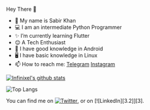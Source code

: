 
Hey There 🌸
- 🌝 My name is Sabir Khan 
- 💻 I am an intermediate Python Programmer
- ✨ I’m currently learning Flutter
- 😌 A Tech Enthusiast
- 📱 I have good knowledge in Android
- 🖥️ I have basic knowledge in Linux 
- 📫 How to reach me:
   [Telegram](https://t.me/INFINIXEL)
   [Instagram](https://www.instagram.com/the_sigma_programmer)

[![Infinixel's github stats](https://github-readme-stats.vercel.app/api?username=INFI-NIXEL&count_private=true&show_icons=true&theme=blue-green&hide_rank=false)](https://github.com/INFI-NIXEL/github-readme-stats)

![Top Langs](https://github-readme-stats.vercel.app/api/top-langs/?username=INFI-NIXEL&theme=blue-green)



You can find me on [![Twitter][1.2]][1], or on [![LinkedIn][3.2]][3].


[1.2]: https://imgur.com/gallery/D9dojn4
[2.2]: https://raw.githubusercontent.com/MartinHeinz/MartinHeinz/master/linkedin-3-16.png (LinkedIn icon without padding)


[1]: https://t.me/INFINIXEL
[2]: https://www.instagram.com/the_sigma_programmer
